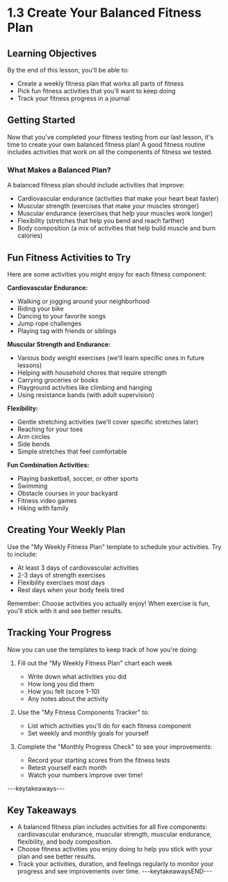 # 1.3 Create Your Balanced Fitness Plan

## Learning Objectives

By the end of this lesson, you'll be able to:

- Create a weekly fitness plan that works all parts of fitness
- Pick fun fitness activities that you'll want to keep doing
- Track your fitness progress in a journal

## Getting Started

Now that you've completed your fitness testing from our last lesson, it's time to create your own balanced fitness plan! A good fitness routine includes activities that work on all the components of fitness we tested.

### What Makes a Balanced Plan?

A balanced fitness plan should include activities that improve:

- Cardiovascular endurance (activities that make your heart beat faster)
- Muscular strength (exercises that make your muscles stronger)
- Muscular endurance (exercises that help your muscles work longer)
- Flexibility (stretches that help you bend and reach farther)
- Body composition (a mix of activities that help build muscle and burn calories)

## Fun Fitness Activities to Try

Here are some activities you might enjoy for each fitness component:

**Cardiovascular Endurance:**
- Walking or jogging around your neighborhood
- Riding your bike
- Dancing to your favorite songs
- Jump rope challenges
- Playing tag with friends or siblings

**Muscular Strength and Endurance:**
- Various body weight exercises (we'll learn specific ones in future lessons)
- Helping with household chores that require strength
- Carrying groceries or books
- Playground activities like climbing and hanging
- Using resistance bands (with adult supervision)

**Flexibility:**
- Gentle stretching activities (we'll cover specific stretches later)
- Reaching for your toes
- Arm circles
- Side bends
- Simple stretches that feel comfortable

**Fun Combination Activities:**
- Playing basketball, soccer, or other sports
- Swimming
- Obstacle courses in your backyard
- Fitness video games
- Hiking with family

## Creating Your Weekly Plan

Use the "My Weekly Fitness Plan" template to schedule your activities. Try to include:
- At least 3 days of cardiovascular activities
- 2-3 days of strength exercises
- Flexibility exercises most days
- Rest days when your body feels tired

Remember: Choose activities you actually enjoy! When exercise is fun, you'll stick with it and see better results.

## Tracking Your Progress

Now you can use the templates to keep track of how you're doing:

1. Fill out the "My Weekly Fitness Plan" chart each week
   - Write down what activities you did
   - How long you did them
   - How you felt (score 1-10)
   - Any notes about the activity

2. Use the "My Fitness Components Tracker" to:
   - List which activities you'll do for each fitness component
   - Set weekly and monthly goals for yourself

3. Complete the "Monthly Progress Check" to see your improvements:
   - Record your starting scores from the fitness tests
   - Retest yourself each month
   - Watch your numbers improve over time!

---keytakeaways---
## Key Takeaways
- A balanced fitness plan includes activities for all five components: cardiovascular endurance, muscular strength, muscular endurance, flexibility, and body composition.
- Choose fitness activities you enjoy doing to help you stick with your plan and see better results.
- Track your activities, duration, and feelings regularly to monitor your progress and see improvements over time.
---keytakeawaysEND---
